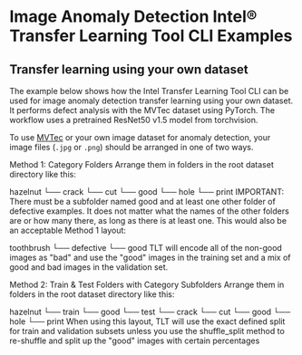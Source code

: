 # Image Anomaly Detection Intel® Transfer Learning Tool CLI Examples

## Transfer learning using your own dataset

The example below shows how the Intel Transfer Learning Tool CLI can be used for image anomaly detection transfer learning
using your own dataset. It performs defect analysis with the MVTec dataset using PyTorch. The workflow uses a pretrained ResNet50 v1.5 model from torchvision.

To use [MVTec](https://www.mvtec.com/company/research/datasets/mvtec-ad) or your own image dataset for anomaly detection, your image files (`.jpg` or `.png`) should be arranged in one of two ways.

Method 1: Category Folders
Arrange them in folders in the root dataset directory like this:

hazelnut
  └── crack
  └── cut
  └── good
  └── hole
  └── print
IMPORTANT: There must be a subfolder named good and at least one other folder of defective examples. It does not matter what the names of the other folders are or how many there, as long as there is at least one. This would also be an acceptable Method 1 layout:

toothbrush
  └── defective
  └── good
TLT will encode all of the non-good images as "bad" and use the "good" images in the training set and a mix of good and bad images in the validation set.

Method 2: Train & Test Folders with Category Subfolders
Arrange them in folders in the root dataset directory like this:

hazelnut
  └── train
      └── good
  └── test
      └── crack
      └── cut
      └── good
      └── hole
      └── print
When using this layout, TLT will use the exact defined split for train and validation subsets unless you use the shuffle_split method to re-shuffle and split up the "good" images with certain percentages
